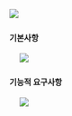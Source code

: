 
![](https://github.com/dlrltjq1004/resume/blob/master/document/document_images/Prosess/프로세스정의서_Logo.PNG)
　
 #### 기본사항
 　
![](https://github.com/dlrltjq1004/resume/blob/master/document/document_images/Prosess/프로세스정의서_1.PNG)
　
 #### 기능적 요구사항
 　
![](https://github.com/dlrltjq1004/resume/blob/master/document/document_images/Prosess/프로세스정의서_2.PNG)

